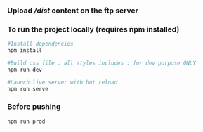 ### Upload */dist* content on the ftp server

### To run the project locally (requires npm installed) 

```bash
#Install dependencies
npm install

#Build css file : all styles includes : for dev purpose ONLY
npm run dev

#Launch live server with hot reload
npm run serve
```

### Before pushing
```bash
npm run prod
```